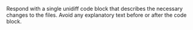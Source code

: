Respond with a single unidiff code block that describes the necessary changes to the files.
Avoid any explanatory text before or after the code block.